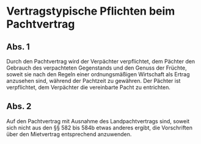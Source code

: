 # Vertragstypische Pflichten beim Pachtvertrag



## Abs. 1

 Durch den Pachtvertrag wird der Verpächter verpflichtet, dem Pächter den Gebrauch des verpachteten Gegenstands und den Genuss der Früchte, soweit sie nach den Regeln einer ordnungsmäßigen Wirtschaft als Ertrag anzusehen sind, während der Pachtzeit zu gewähren. Der Pächter ist verpflichtet, dem Verpächter die vereinbarte Pacht zu entrichten.

## Abs. 2

 Auf den Pachtvertrag mit Ausnahme des Landpachtvertrags sind, soweit sich nicht aus den §§ 582 bis 584b etwas anderes ergibt, die Vorschriften über den Mietvertrag entsprechend anzuwenden. 

